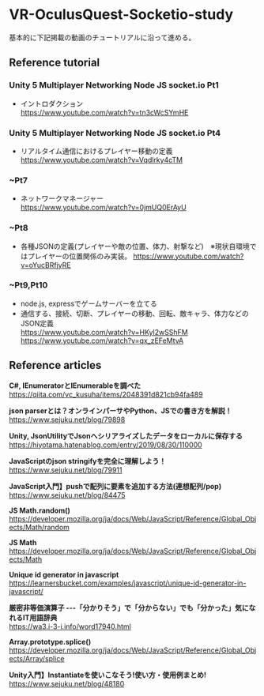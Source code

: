 # VR-OculusQuest-Socketio-study  

基本的に下記掲載の動画のチュートリアルに沿って進める。  

## Reference tutorial
### **Unity 5 Multiplayer Networking Node JS socket.io Pt1**  
 - イントロダクション  
 https://www.youtube.com/watch?v=tn3cWcSYmHE  
  
### **Unity 5 Multiplayer Networking Node JS socket.io Pt4**  
 - リアルタイム通信におけるプレイヤー移動の定義  
 https://www.youtube.com/watch?v=Vqdlrky4cTM  

### **~Pt7**  
 - ネットワークマネージャー  
 https://www.youtube.com/watch?v=0jmUQ0ErAyU  

### **~Pt8**
 - 各種JSONの定義(プレイヤーや敵の位置、体力、射撃など)　※現状自環境ではプレイヤーの位置関係のみ実装。
 https://www.youtube.com/watch?v=oYucBRfjyRE  

### **~Pt9,Pt10**
 - node.js, expressでゲームサーバーを立てる  
 - 通信する、接続、切断、プレイヤーの移動、回転、敵キャラ、体力などのJSON定義  
 https://www.youtube.com/watch?v=HKyl2wSShFM  
 https://www.youtube.com/watch?v=qx_zEFeMtvA  

## Reference articles  
**C#, IEnumeratorとIEnumerableを調べた**  
 https://qiita.com/vc_kusuha/items/2048391d821cb94fa489  

**json parserとは？オンラインパーサやPython、JSでの書き方を解説！**  
 https://www.sejuku.net/blog/79898  

**Unity, JsonUtilityでJsonへシリアライズしたデータをローカルに保存する**  
 https://hiyotama.hatenablog.com/entry/2019/08/30/110000  

**JavaScriptのjson stringifyを完全に理解しよう！**  
 https://www.sejuku.net/blog/79911

**JavaScript入門】pushで配列に要素を追加する方法(連想配列/pop)**  
 https://www.sejuku.net/blog/84475  

**JS Math.random()**  
 https://developer.mozilla.org/ja/docs/Web/JavaScript/Reference/Global_Objects/Math/random  

**JS Math**  
 https://developer.mozilla.org/ja/docs/Web/JavaScript/Reference/Global_Objects/Math  

**Unique id generator in javascript**  
 https://learnersbucket.com/examples/javascript/unique-id-generator-in-javascript/  

**厳密非等価演算子 ---「分かりそう」で「分からない」でも「分かった」気になれるIT用語辞典**  
https://wa3.i-3-i.info/word17940.html  

**Array.prototype.splice()**  
https://developer.mozilla.org/ja/docs/Web/JavaScript/Reference/Global_Objects/Array/splice  

**Unity入門】Instantiateを使いこなそう!使い方・使用例まとめ!**  
https://www.sejuku.net/blog/48180  


